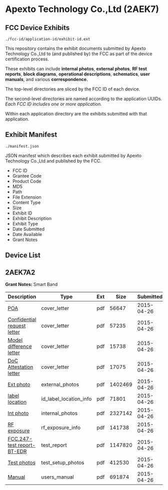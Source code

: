 # Apexto Technology Co.,Ltd (2AEK7)
## FCC Device Exhibits

```
./fcc-id/application-id/exhibit-id.ext
```

This repository contains the exhibit documents submitted by Apexto Technology Co.,Ltd to (and published by) the FCC as part of the device certification process.

These exhibits can include **internal photos**, **external photos**, **RF test reports**, **block diagrams**, **operational descriptions**, **schematics**, **user manuals**, and various **correspondence**.

The top-level directories are sliced by the FCC ID of each device.

The second-level directories are named according to the application UUIDs. *Each FCC ID includes one or more application.*

Within each application directory are the exhibits submitted with that application. 

## Exhibit Manifest

```
./manifest.json
```

JSON manifest which describes each exhibit submitted by Apexto Technology Co.,Ltd and published by the FCC.

- FCC ID
- Grantee Code
- Product Code
- MD5
- Path
- File Extension
- Content Type
- Size
- Exhibit ID
- Exhibit Description
- Exhibit Type
- Date Submitted
- Date Available
- Grant Notes

## Device List
## 2AEK7A2
**Grant Notes:** Smart Band

| Description | Type | Ext | Size | Submitted | Available |
| ----------- | ---- | --- | ---- | --------- | --------- |
| [POA](2AEK7A2/7c719563dd9b7f7325931a109acc6f4c/2596722.pdf) | cover_letter | pdf | 56647 | 2015-04-26 | 2015-04-26 |
| [Confidential request letter](2AEK7A2/7c719563dd9b7f7325931a109acc6f4c/2596723.pdf) | cover_letter | pdf | 57235 | 2015-04-26 | 2015-04-26 |
| [Model difference letter](2AEK7A2/7c719563dd9b7f7325931a109acc6f4c/2596724.pdf) | cover_letter | pdf | 15738 | 2015-04-26 | 2015-04-26 |
| [DoC Attestation letter](2AEK7A2/7c719563dd9b7f7325931a109acc6f4c/2596725.pdf) | cover_letter | pdf | 17075 | 2015-04-26 | 2015-04-26 |
| [Ext photo](2AEK7A2/7c719563dd9b7f7325931a109acc6f4c/2596729.pdf) | external_photos | pdf | 1402469 | 2015-04-26 | 2015-04-26 |
| [label location](2AEK7A2/7c719563dd9b7f7325931a109acc6f4c/2596731.pdf) | id_label_location_info | pdf | 71801 | 2015-04-26 | 2015-04-26 |
| [Int photo](2AEK7A2/7c719563dd9b7f7325931a109acc6f4c/2596730.pdf) | internal_photos | pdf | 2327142 | 2015-04-26 | 2015-04-26 |
| [RF exposure](2AEK7A2/7c719563dd9b7f7325931a109acc6f4c/2596727.pdf) | rf_exposure_info | pdf | 141738 | 2015-04-26 | 2015-04-26 |
| [FCC.247-test report-BT-EDR](2AEK7A2/7c719563dd9b7f7325931a109acc6f4c/2596726.pdf) | test_report | pdf | 1147820 | 2015-04-26 | 2015-04-26 |
| [Test photos](2AEK7A2/7c719563dd9b7f7325931a109acc6f4c/2596728.pdf) | test_setup_photos | pdf | 412530 | 2015-04-26 | 2015-04-26 |
| [Manual](2AEK7A2/7c719563dd9b7f7325931a109acc6f4c/2596732.pdf) | users_manual | pdf | 691874 | 2015-04-26 | 2015-04-26 |
